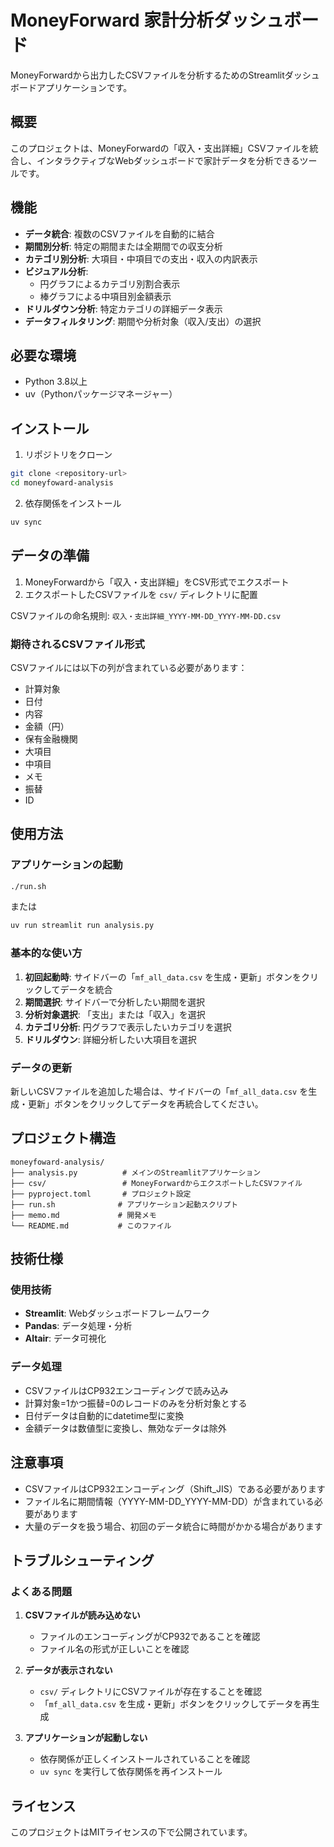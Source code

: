 # MoneyForward 家計分析ダッシュボード

MoneyForwardから出力したCSVファイルを分析するためのStreamlitダッシュボードアプリケーションです。

## 概要

このプロジェクトは、MoneyForwardの「収入・支出詳細」CSVファイルを統合し、インタラクティブなWebダッシュボードで家計データを分析できるツールです。

## 機能

- **データ統合**: 複数のCSVファイルを自動的に結合
- **期間別分析**: 特定の期間または全期間での収支分析
- **カテゴリ別分析**: 大項目・中項目での支出・収入の内訳表示
- **ビジュアル分析**: 
  - 円グラフによるカテゴリ別割合表示
  - 棒グラフによる中項目別金額表示
- **ドリルダウン分析**: 特定カテゴリの詳細データ表示
- **データフィルタリング**: 期間や分析対象（収入/支出）の選択

## 必要な環境

- Python 3.8以上
- uv（Pythonパッケージマネージャー）

## インストール

1. リポジトリをクローン
```bash
git clone <repository-url>
cd moneyfoward-analysis
```

2. 依存関係をインストール
```bash
uv sync
```

## データの準備

1. MoneyForwardから「収入・支出詳細」をCSV形式でエクスポート
2. エクスポートしたCSVファイルを `csv/` ディレクトリに配置

CSVファイルの命名規則: `収入・支出詳細_YYYY-MM-DD_YYYY-MM-DD.csv`

### 期待されるCSVファイル形式

CSVファイルには以下の列が含まれている必要があります：
- 計算対象
- 日付
- 内容
- 金額（円）
- 保有金融機関
- 大項目
- 中項目
- メモ
- 振替
- ID

## 使用方法

### アプリケーションの起動

```bash
./run.sh
```

または

```bash
uv run streamlit run analysis.py
```

### 基本的な使い方

1. **初回起動時**: サイドバーの「`mf_all_data.csv` を生成・更新」ボタンをクリックしてデータを統合
2. **期間選択**: サイドバーで分析したい期間を選択
3. **分析対象選択**: 「支出」または「収入」を選択
4. **カテゴリ分析**: 円グラフで表示したいカテゴリを選択
5. **ドリルダウン**: 詳細分析したい大項目を選択

### データの更新

新しいCSVファイルを追加した場合は、サイドバーの「`mf_all_data.csv` を生成・更新」ボタンをクリックしてデータを再統合してください。

## プロジェクト構造

```
moneyfoward-analysis/
├── analysis.py          # メインのStreamlitアプリケーション
├── csv/                 # MoneyForwardからエクスポートしたCSVファイル
├── pyproject.toml       # プロジェクト設定
├── run.sh              # アプリケーション起動スクリプト
├── memo.md             # 開発メモ
└── README.md           # このファイル
```

## 技術仕様

### 使用技術
- **Streamlit**: Webダッシュボードフレームワーク
- **Pandas**: データ処理・分析
- **Altair**: データ可視化

### データ処理
- CSVファイルはCP932エンコーディングで読み込み
- 計算対象=1かつ振替=0のレコードのみを分析対象とする
- 日付データは自動的にdatetime型に変換
- 金額データは数値型に変換し、無効なデータは除外

## 注意事項

- CSVファイルはCP932エンコーディング（Shift_JIS）である必要があります
- ファイル名に期間情報（YYYY-MM-DD_YYYY-MM-DD）が含まれている必要があります
- 大量のデータを扱う場合、初回のデータ統合に時間がかかる場合があります

## トラブルシューティング

### よくある問題

1. **CSVファイルが読み込めない**
   - ファイルのエンコーディングがCP932であることを確認
   - ファイル名の形式が正しいことを確認

2. **データが表示されない**
   - `csv/` ディレクトリにCSVファイルが存在することを確認
   - 「`mf_all_data.csv` を生成・更新」ボタンをクリックしてデータを再生成

3. **アプリケーションが起動しない**
   - 依存関係が正しくインストールされていることを確認
   - `uv sync` を実行して依存関係を再インストール

## ライセンス

このプロジェクトはMITライセンスの下で公開されています。